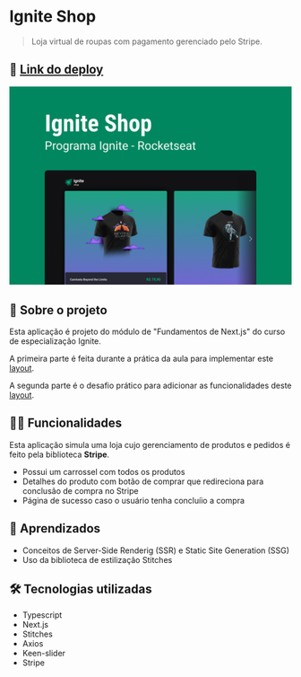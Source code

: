 # Ignite Shop

> Loja virtual de roupas com pagamento gerenciado pelo Stripe.

## 📲 [Link do deploy]()

![Capa](./public/capa.png)

## 📑 Sobre o projeto

Esta aplicação é projeto do módulo de "Fundamentos de Next.js" do curso de especialização Ignite.

A primeira parte é feita durante a prática da aula para implementar este [layout](<https://www.figma.com/file/MjcXVLgQxiPU8s2LuKwstR/Ignite-Shop-(Copy)>).

A segunda parte é o desafio prático para adicionar as funcionalidades deste [layout](<https://www.figma.com/file/DdDCcDXklWykjkW3AkL6UZ/Ignite-Shop-2.0-(Copy)?node-id=0%3A1>).

## ✍🏻 Funcionalidades

Esta aplicação simula uma loja cujo gerenciamento de produtos e pedidos é feito pela biblioteca **Stripe**.

- Possui um carrossel com todos os produtos
- Detalhes do produto com botão de comprar que redireciona para conclusão de compra no Stripe
- Página de sucesso caso o usuário tenha concluíio a compra

## 🧠 Aprendizados

- Conceitos de Server-Side Renderig (SSR) e Static Site Generation (SSG)
- Uso da biblioteca de estilização Stitches

## 🛠 Tecnologias utilizadas

- Typescript
- Next.js
- Stitches
- Axios
- Keen-slider
- Stripe
